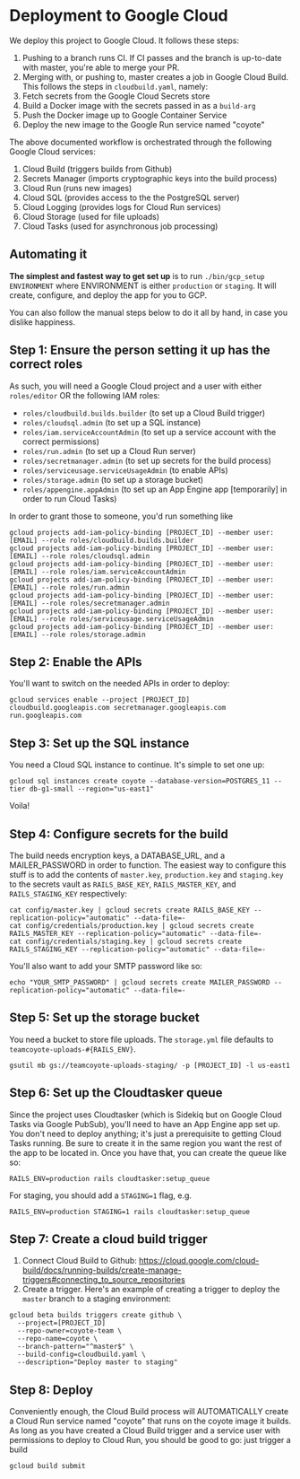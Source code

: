 # Deployment to Google Cloud

We deploy this project to Google Cloud. It follows these steps:

1. Pushing to a branch runs CI. If CI passes and the branch is up-to-date with master, you're able to merge your PR.
2. Merging with, or pushing to, master creates a job in Google Cloud Build. This follows the steps in `cloudbuild.yaml`, namely:
  1. Fetch secrets from the Google Cloud Secrets store
  2. Build a Docker image with the secrets passed in as a `build-arg`
  3. Push the Docker image up to Google Container Service
  4. Deploy the new image to the Google Run service named "coyote"

The above documented workflow is orchestrated through the following Google Cloud services:

1. Cloud Build (triggers builds from Github)
2. Secrets Manager (imports cryptographic keys into the build process)
3. Cloud Run (runs new images)
4. Cloud SQL (provides access to the the PostgreSQL server)
5. Cloud Logging (provides logs for Cloud Run services)
6. Cloud Storage (used for file uploads)
7. Cloud Tasks (used for asynchronous job processing)

## Automating it

**The simplest and fastest way to get set up** is to run `./bin/gcp_setup ENVIRONMENT` where ENVIRONMENT is either `production` or `staging`. It will create, configure, and deploy the app for you to GCP.

You can also follow the manual steps below to do it all by hand, in case you dislike happiness.

## Step 1: Ensure the person setting it up has the correct roles

As such, you will need a Google Cloud project and a user with either `roles/editor` OR the following IAM roles:

- `roles/cloudbuild.builds.builder` (to set up a Cloud Build trigger)
- `roles/cloudsql.admin` (to set up a SQL instance)
- `roles/iam.serviceAccountAdmin` (to set up a service account with the correct permissions)
- `roles/run.admin` (to set up a Cloud Run server)
- `roles/secretmanager.admin` (to set up secrets for the build process)
- `roles/serviceusage.serviceUsageAdmin` (to enable APIs)
- `roles/storage.admin` (to set up a storage bucket)
- `roles/appengine.appAdmin` (to set up an App Engine app [temporarily] in order to run Cloud Tasks)

In order to grant those to someone, you'd run something like

```
gcloud projects add-iam-policy-binding [PROJECT_ID] --member user:[EMAIL] --role roles/cloudbuild.builds.builder
gcloud projects add-iam-policy-binding [PROJECT_ID] --member user:[EMAIL] --role roles/cloudsql.admin
gcloud projects add-iam-policy-binding [PROJECT_ID] --member user:[EMAIL] --role roles/iam.serviceAccountAdmin
gcloud projects add-iam-policy-binding [PROJECT_ID] --member user:[EMAIL] --role roles/run.admin
gcloud projects add-iam-policy-binding [PROJECT_ID] --member user:[EMAIL] --role roles/secretmanager.admin
gcloud projects add-iam-policy-binding [PROJECT_ID] --member user:[EMAIL] --role roles/serviceusage.serviceUsageAdmin
gcloud projects add-iam-policy-binding [PROJECT_ID] --member user:[EMAIL] --role roles/storage.admin
```

## Step 2: Enable the APIs

You'll want to switch on the needed APIs in order to deploy:

```
gcloud services enable --project [PROJECT_ID] cloudbuild.googleapis.com secretmanager.googleapis.com run.googleapis.com
```

## Step 3: Set up the SQL instance

You need a Cloud SQL instance to continue. It's simple to set one up:

```
gcloud sql instances create coyote --database-version=POSTGRES_11 --tier db-g1-small --region="us-east1"
```

Voila!

## Step 4: Configure secrets for the build

The build needs encryption keys, a DATABASE_URL, and a MAILER_PASSWORD in order to function. The easiest way to configure this stuff is to add the contents of `master.key`, `production.key` and `staging.key` to the secrets vault as `RAILS_BASE_KEY`, `RAILS_MASTER_KEY`, and `RAILS_STAGING_KEY` respectively:

```
cat config/master.key | gcloud secrets create RAILS_BASE_KEY --replication-policy="automatic" --data-file=-
cat config/credentials/production.key | gcloud secrets create RAILS_MASTER_KEY --replication-policy="automatic" --data-file=-
cat config/credentials/staging.key | gcloud secrets create RAILS_STAGING_KEY --replication-policy="automatic" --data-file=-
```

You'll also want to add your SMTP password like so:

```
echo "YOUR_SMTP_PASSWORD" | gcloud secrets create MAILER_PASSWORD --replication-policy="automatic" --data-file=-
```

## Step 5: Set up the storage bucket

You need a bucket to store file uploads. The `storage.yml` file defaults to `teamcoyote-uploads-#{RAILS_ENV}`.

```
gsutil mb gs://teamcoyote-uploads-staging/ -p [PROJECT_ID] -l us-east1
```

## Step 6: Set up the Cloudtasker queue

Since the project uses Cloudtasker (which is Sidekiq but on Google Cloud Tasks via Google PubSub), you'll need to have an App Engine app set up. You don't need to deploy anything; it's just a prerequisite to getting Cloud Tasks running. Be sure to create it in the same region you want the rest of the app to be located in. Once you have that, you can create the queue like so:

```
RAILS_ENV=production rails cloudtasker:setup_queue
```

For staging, you should add a `STAGING=1` flag, e.g.

```
RAILS_ENV=production STAGING=1 rails cloudtasker:setup_queue
```

## Step 7: Create a cloud build trigger

1. Connect Cloud Build to Github: https://cloud.google.com/cloud-build/docs/running-builds/create-manage-triggers#connecting_to_source_repositories
2. Create a trigger. Here's an example of creating a trigger to deploy the `master` branch to a staging environment:
  ```
  gcloud beta builds triggers create github \
    --project=[PROJECT_ID]
    --repo-owner=coyote-team \
    --repo-name=coyote \
    --branch-pattern="^master$" \
    --build-config=cloudbuild.yaml \
    --description="Deploy master to staging"
  ```

## Step 8: Deploy

Conveniently enough, the Cloud Build process will AUTOMATICALLY create a Cloud Run service named "coyote" that runs on the coyote image it builds. As long as you have created a Cloud Build trigger and a service user with permissions to deploy to Cloud Run, you should be good to go: just trigger a build

```
gcloud build submit
```
